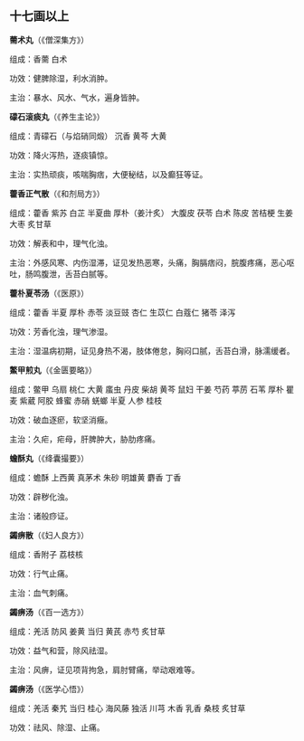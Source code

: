 ## 十七画以上

**薷术丸**（《僧深集方》）

组成：香薷 白术

功效：健脾除湿，利水消肿。

主治：暴水、风水、气水，遍身皆肿。

**礞石滚痰丸**（《养生主论》）

组成：青礞石（与焰硝同煅） 沉香 黄芩 大黄

功效：降火泻热，逐痰镇惊。

主治：实热顽痰，咳喘胸痞，大便秘结，以及癫狂等证。

**藿香正气散**（《和剂局方》）

组成：藿香 紫苏 白芷 半夏曲 厚朴（姜汁炙） 大腹皮 茯苓 白术 陈皮 苦桔梗 生姜 大枣 炙甘草

功效：解表和中，理气化浊。

主治：外感风寒、内伤湿滞，证见发热恶寒，头痛，胸膈痞闷，脘腹疼痛，恶心呕吐，肠鸣腹泄，舌苔白腻等。

**藿朴夏苓汤**（《医原》）

组成：藿香 半夏 厚朴 赤苓 淡豆豉 杏仁 生苡仁 白蔻仁 猪苓 泽泻

功效：芳香化浊，理气渗湿。

主治：湿温病初期，证见身热不渴，肢体倦怠，胸闷口腻，舌苔白滑，脉濡缓者。

**鱉甲煎丸**（《金匮要略》）

 组成：鳖甲 乌扇 桃仁 大黄 䗪虫 丹皮 柴胡 黄芩 鼠妇 干姜 芍药 葶苈 石苇 厚朴 瞿麦 紫葳 阿胶 蜂蜜 赤硝 蜣螂 半夏 人参 桂枝         

功效：破血逐瘀，软坚消癥。

主治：久疟，疟母，肝脾肿大，胁肋疼痛。

**蟾酥丸**（《绛囊撮要》）

组成：蟾酥 上西黄 真茅术 朱砂 明雄黄 麝香 丁香

功效：辟秽化浊。

主治：诸般痧证。

**蠲痹散**（《妇人良方》）

组成：香附子 荔枝核

功效：行气止痛。

主治：血气刺痛。

**蠲痹汤**（《百一选方》）

组成：羌活 防风 姜黄 当归 黄芪 赤芍 炙甘草

功效：益气和营，除风祛湿。

主治：风痹，证见项背拘急，肩肘臂痛，举动艰难等。

**蠲痹汤**（《医学心悟》）

组成：羌活 秦艽 当归 桂心 海风藤 独活 川芎 木香 乳香 桑枝 炙甘草

功效：祛风、除湿、止痛。
